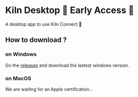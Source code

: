 # Kiln Desktop 🚧 Early Access 🚧
A desktop app to use Kiln Connect 🚀

## How to download ?

### on Windows

Go the [releases](https://github.com/kilnfi/kiln-desktop/releases) and download the lastest windows version.

### on MacOS

We are waiting for an Apple certification...
